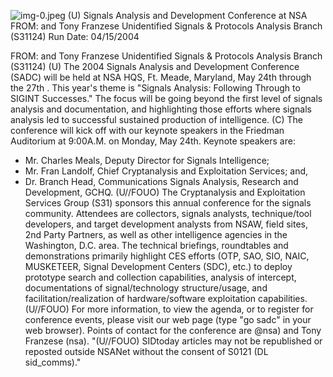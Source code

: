 ![img-0.jpeg](img-0.jpeg)
(U) Signals Analysis and Development Conference at NSA
FROM: and Tony Franzese
Unidentified Signals \& Protocols Analysis Branch (S31124)
Run Date: 04/15/2004

FROM: and Tony Franzese
Unidentified Signals \& Protocols Analysis Branch (S31124)
(U) The 2004 Signals Analysis and Development Conference (SADC) will be held at NSA HQS, Ft. Meade, Maryland, May 24th through the 27th . This year's theme is "Signals Analysis: Following Through to SIGINT Successes." The focus will be going beyond the first level of signals analysis and documentation, and highlighting those efforts where signals analysis led to successful sustained production of intelligence.
(C) The conference will kick off with our keynote speakers in the Friedman Auditorium at 9:00A.M. on Monday, May 24th. Keynote speakers are:

- Mr. Charles Meals, Deputy Director for Signals Intelligence;
- Mr. Fran Landolf, Chief Cryptanalysis and Exploitation Services; and,
- Dr. Branch Head, Communications Signals Analysis, Research and Development, GCHQ.
(U//FOUO) The Cryptanalysis and Exploitation Services Group (S31) sponsors this annual conference for the signals community. Attendees are collectors, signals analysts, technique/tool developers, and target development analysts from NSAW, field sites, 2nd Party Partners, as well as other intelligence agencies in the Washington, D.C. area. The technical briefings, roundtables and demonstrations primarily highlight CES efforts (OTP, SAO, SIO, NAIC, MUSKETEER, Signal Development Centers (SDC), etc.) to deploy prototype search and collection capabilities, analysis of intercept, documentations of signal/technology structure/usage, and facilitation/realization of hardware/software exploitation capabilities.
(U//FOUO) For more information, to view the agenda, or to register for conference events, please visit our web page (type "go sadc" in your web browser). Points of contact for the conference are @nsa) and Tony Franzese (nsa).
"(U//FOUO) SIDtoday articles may not be republished or reposted outside NSANet without the consent of S0121 (DL sid_comms)."
